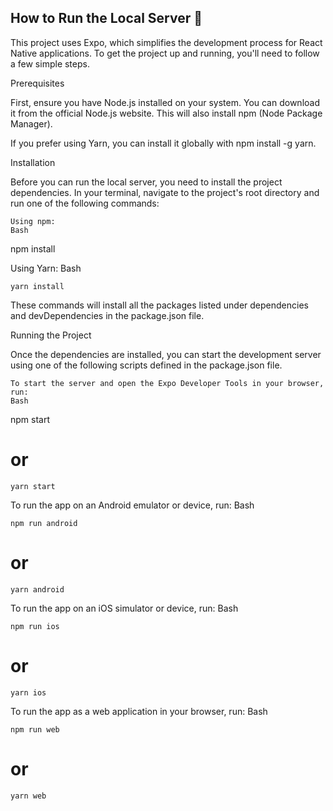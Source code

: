 ## How to Run the Local Server 🚀

This project uses Expo, which simplifies the development process for React Native applications. To get the project up and running, you'll need to follow a few simple steps.

Prerequisites

First, ensure you have Node.js installed on your system. You can download it from the official Node.js website. This will also install npm (Node Package Manager).

If you prefer using Yarn, you can install it globally with npm install -g yarn.

Installation

Before you can run the local server, you need to install the project dependencies. In your terminal, navigate to the project's root directory and run one of the following commands:

    Using npm:
    Bash

npm install

Using Yarn:
Bash

    yarn install

These commands will install all the packages listed under dependencies and devDependencies in the package.json file.

Running the Project

Once the dependencies are installed, you can start the development server using one of the following scripts defined in the package.json file.

    To start the server and open the Expo Developer Tools in your browser, run:
    Bash

npm start
# or
    yarn start

To run the app on an Android emulator or device, run:
Bash

    npm run android
# or
    yarn android

To run the app on an iOS simulator or device, run:
Bash

    npm run ios
# or
    yarn ios

To run the app as a web application in your browser, run:
Bash

    npm run web
# or
    yarn web